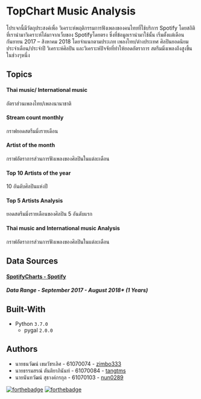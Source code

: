 # TopChart Music Analysis
โปรเจกนี้มีวัตถุประสงค์เพื่อ วิเคราะห์พฤติกรรมการฟังเพลงของคนไทยที่ใช้บริการ Spotify
โดยสถิติที่เรานำมาวิเคราะห์ได้มาจากเว็บของ Spotifyโดยตรง ซึ่งที่ข้อมูลเรานำมาใช้นั้น
เริ่มตั้งแต่เดือนกันยายน 2017 – สิงหาคม 2018 โดยจำแนกตามประเภท เพลงไทย/ต่างประเทศ
ศิลปินยอดนิยมประจำเดือน/ประจำปี วิเคราะห์ศิลปิน และวิเคราะห์ปัจจัยที่ทำให้ยอดอัตราการ
สตรีมมิ่งเพลงถึงสูงขึ้นในช่วงๆหนึ่ง

## Topics
#### Thai music/ International music
อัตราส่วนเพลงไทย/เพลงนานาชาติ
#### Stream count monthly
กราฟยอดสตรีมมิ่งรายเดือน
#### Artist of the month
กราฟอัตราการส่วนการฟังเพลงของศิลปินในแต่ละเดือน
#### Top 10 Artists of the year
10 อันดับศิลปินแห่งปี
#### Top 5 Artists Analysis
ยอดสตรีมมิ่งรายเดือนของศิลปิน 5 อันดับแรก
#### Thai music and International music Analysis
กราฟอัตราการส่วนการฟังเพลงของศิลปินในแต่ละเดือน

## Data Sources
#### [SpotifyCharts - Spotify](https://spotifycharts.com/regional/th/weekly/latest)
##### Data Range - September 2017 - August 2018* (1 Years)

## Built-With
* Python `3.7.0`
    * pygal `2.0.0`

## Authors
* นายธนวัฒน์ เขมวัชรเลิศ - 61070074 - [zimbo333](https://github.com/zimbo333)
* นายธรรมสรณ์ ตันติยาภินันท์ - 61070084 - [tangtms](https://github.com/tangtms)
* นายนันทวัฒน์ สุธางค์กรกุล - 61070103 - [nun0289](https://github.com/nun0289)

[![forthebadge](https://forthebadge.com/images/badges/made-with-python.svg)](https://forthebadge.com)
[![forthebadge](https://forthebadge.com/images/badges/built-with-love.svg)](https://forthebadge.com)